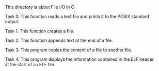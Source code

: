 This directory is about File I/O in C.


Task 0. This function reads a text file and prints it to the POSIX standard output.

Task 1. This function creates a file.

Task 2. This function appends text at the end of a file.

Task 3. This program copies the content of a file to another file.

Task 4. This program displays the information contained in the ELF header at the start of an ELF file. 
